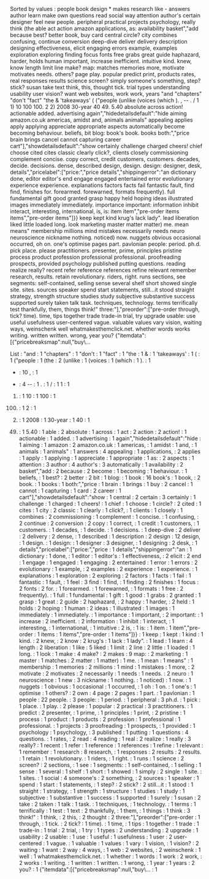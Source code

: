 Sorted by values :
people book design * makes research like - answers author learn make own questions read social way attention author's certain designer feel new people. peripheral practical projects psychology, really think (the able act action amazon applications, as: availability basket","add because best? better book, buy card central circle? city combines confusing, continue conversion deep-dive deliver delivery description designing effectiveness, elicit engaging errors example, examples exploration exploring finding focus fonts free grabs great guide haphazard, harder, holds human important, increase inefficient. intuitive kind. knew, know length limit line make? map: matches memories more, motivate motivates needs. others? page play. popular predict print, products rates, real responses results science screen? simply someone's something, step? stick? susan take text think, this, thought tick. trial types understanding usability user vision? want web websites, work work, years "and "chapters" "don't "fact" "the & 'takeaways' ( ("people (unlike (voices (which ). , -- . / 1 1) 10 100 100. 2 2) 2008 30-year 40 49. 5.40 absolute across action! actionable added. advertising again","hidedetailsdefault":"hide aiming amazon.co.uk americas, amidst and, animals animals" appealing applies apply applying appreciate appropriate aspects automatically become becoming behaviour. beliefs, bit blog: book's book. books both:","price brain brings cancel cannot capturing career cart"],"showdetailsdefault":"show certainly challenge charged cheers! chief choose cited cites classic clearly click?, clients closely commissioning complement concise. copy correct, credit customers, customers. decades, decide. decisions. dense, described design, design. design: designer, desk, details","pricelabel":["price:","price details","shippingerror":"an dictionary done, editor editor's end engage engaged entertained error evolutionary experience experience. explanations factors facts fail fantastic fault, find find, finishes for. forearmed. forewarned, formats frequently). full fundamental gift good granted grasp happy held hoping ideas illustrated images immediately immediately. importance important: information inhibit interact, interesting, international, is, is: item item","pre-order items items","pre-order items"]}} keep kept kind krug's lack lady". lead liberation liked little loaded long. look marketing master matter matter) me. mean means" membership millions mind mistakes necessarily needs neuro neuroscience nickname nothing. noticed) now. nuggets obvious occasional occurred, oh on. one's optimise pages part. pavlonian people: period. ph.d. pick place. please practitioners. presenter, prime, principles pristine process product profession professional professional. proofreading prospects, provided psychology published putting questions. reading realize really? recent refer reference references refine relevant remember research, results. retain revolutionary. riders, right. runs sections, see segments: self-contained, selling sense several shelf short showed single site. sites. sources speaker spend start statements, still...it stood straight strategy, strength structure studies study subjective substantive success supported surely taken talk task. techniques, technology. terms terrifically test thankfully, them, things think!" three:"],"preorder":["pre-order through, tick? time). time, tips together trade trade-in trial, try upgrade usable: use useful usefulness user-centered vague. valuable values vary vision, waiting ways, weinschenk well whatmakesthemclick.net. whether words works writing. written written. wrong, year you? {"itemdata":[{"pricebreaksmap":null,"buy\\... 

List :
"and : 1
"chapters" : 1
"don't : 1
"fact" : 1
"the : 1
& : 1
'takeaways' : 1
( : 1
("people : 1
(the : 2
(unlike : 1
(voices : 1
(which : 1
). : 1
* : 10
, : 1
- : 4
-- : 1
. : 1
/ : 1
1 : 1
1) : 1
10 : 1
100 : 1
100. : 1
2 : 1
2) : 1
2008 : 1
30-year : 1
40 : 1
49. : 1
5.40 : 1
able : 2
absolute : 1
across : 1
act : 2
action : 2
action! : 1
actionable : 1
added. : 1
advertising : 1
again","hidedetailsdefault":"hide : 1
aiming : 1
amazon : 2
amazon.co.uk : 1
americas, : 1
amidst : 1
and, : 1
animals : 1
animals" : 1
answers : 4
appealing : 1
applications, : 2
applies : 1
apply : 1
applying : 1
appreciate : 1
appropriate : 1
as: : 2
aspects : 1
attention : 3
author : 4
author's : 3
automatically : 1
availability : 2
basket","add : 2
because : 2
become : 1
becoming : 1
behaviour. : 1
beliefs, : 1
best? : 2
better : 2
bit : 1
blog: : 1
book : 16
book's : 1
book, : 2
book. : 1
books : 1
both:","price : 1
brain : 1
brings : 1
buy : 2
cancel : 1
cannot : 1
capturing : 1
card : 2
career : 1
cart"],"showdetailsdefault":"show : 1
central : 2
certain : 3
certainly : 1
challenge : 1
charged : 1
cheers! : 1
chief : 1
choose : 1
circle? : 2
cited : 1
cites : 1
city : 2
classic : 1
clearly : 1
click?, : 1
clients : 1
closely : 1
combines : 2
commissioning : 1
complement : 1
concise. : 1
confusing, : 2
continue : 2
conversion : 2
copy : 1
correct, : 1
credit : 1
customers, : 1
customers. : 1
decades, : 1
decide. : 1
decisions. : 1
deep-dive : 2
deliver : 2
delivery : 2
dense, : 1
described : 1
description : 2
design : 12
design, : 1
design. : 1
design: : 1
designer : 3
designer, : 1
designing : 2
desk, : 1
details","pricelabel":["price:","price : 1
details","shippingerror":"an : 1
dictionary : 1
done, : 1
editor : 1
editor's : 1
effectiveness, : 2
elicit : 2
end : 1
engage : 1
engaged : 1
engaging : 2
entertained : 1
error : 1
errors : 2
evolutionary : 1
example, : 2
examples : 2
experience : 1
experience. : 1
explanations : 1
exploration : 2
exploring : 2
factors : 1
facts : 1
fail : 1
fantastic : 1
fault, : 1
feel : 3
find : 1
find, : 1
finding : 2
finishes : 1
focus : 2
fonts : 2
for. : 1
forearmed. : 1
forewarned, : 1
formats : 1
free : 2
frequently). : 1
full : 1
fundamental : 1
gift : 1
good : 1
grabs : 2
granted : 1
grasp : 1
great : 2
guide : 2
haphazard, : 2
happy : 1
harder, : 2
held : 1
holds : 2
hoping : 1
human : 2
ideas : 1
illustrated : 1
images : 1
immediately : 1
immediately. : 1
importance : 1
important, : 2
important: : 1
increase : 2
inefficient. : 2
information : 1
inhibit : 1
interact, : 1
interesting, : 1
international, : 1
intuitive : 2
is, : 1
is: : 1
item : 1
item","pre-order : 1
items : 1
items","pre-order : 1
items"]}} : 1
keep : 1
kept : 1
kind : 1
kind. : 2
knew, : 2
know : 2
krug's : 1
lack : 1
lady". : 1
lead : 1
learn : 4
length : 2
liberation : 1
like : 5
liked : 1
limit : 2
line : 2
little : 1
loaded : 1
long. : 1
look : 1
make : 4
make? : 2
makes : 9
map: : 2
marketing : 1
master : 1
matches : 2
matter : 1
matter) : 1
me. : 1
mean : 1
means" : 1
membership : 1
memories : 2
millions : 1
mind : 1
mistakes : 1
more, : 2
motivate : 2
motivates : 2
necessarily : 1
needs : 1
needs. : 2
neuro : 1
neuroscience : 1
new : 3
nickname : 1
nothing. : 1
noticed) : 1
now. : 1
nuggets : 1
obvious : 1
occasional : 1
occurred, : 1
oh : 1
on. : 1
one's : 1
optimise : 1
others? : 2
own : 4
page : 2
pages : 1
part. : 1
pavlonian : 1
people : 22
people. : 3
people: : 1
period. : 1
peripheral : 3
ph.d. : 1
pick : 1
place. : 1
play. : 2
please : 1
popular : 2
practical : 3
practitioners. : 1
predict : 2
presenter, : 1
prime, : 1
principles : 1
print, : 2
pristine : 1
process : 1
product : 1
products : 2
profession : 1
professional : 1
professional. : 1
projects : 3
proofreading : 1
prospects, : 1
provided : 1
psychology : 1
psychology, : 3
published : 1
putting : 1
questions : 4
questions. : 1
rates, : 2
read : 4
reading : 1
real : 2
realize : 1
really : 3
really? : 1
recent : 1
refer : 1
reference : 1
references : 1
refine : 1
relevant : 1
remember : 1
research : 8
research, : 1
responses : 2
results : 2
results. : 1
retain : 1
revolutionary. : 1
riders, : 1
right. : 1
runs : 1
science : 2
screen? : 2
sections, : 1
see : 1
segments: : 1
self-contained, : 1
selling : 1
sense : 1
several : 1
shelf : 1
short : 1
showed : 1
simply : 2
single : 1
site. : 1
sites. : 1
social : 4
someone's : 2
something, : 2
sources : 1
speaker : 1
spend : 1
start : 1
statements, : 1
step? : 2
stick? : 2
still...it : 1
stood : 1
straight : 1
strategy, : 1
strength : 1
structure : 1
studies : 1
study : 1
subjective : 1
substantive : 1
success : 1
supported : 1
surely : 1
susan : 2
take : 2
taken : 1
talk : 1
task. : 1
techniques, : 1
technology. : 1
terms : 1
terrifically : 1
test : 1
text : 2
thankfully, : 1
them, : 1
things : 1
think : 3
think!" : 1
think, : 2
this, : 2
thought : 2
three:"],"preorder":["pre-order : 1
through, : 1
tick. : 2
tick? : 1
time). : 1
time, : 1
tips : 1
together : 1
trade : 1
trade-in : 1
trial : 2
trial, : 1
try : 1
types : 2
understanding : 2
upgrade : 1
usability : 2
usable: : 1
use : 1
useful : 1
usefulness : 1
user : 2
user-centered : 1
vague. : 1
valuable : 1
values : 1
vary : 1
vision, : 1
vision? : 2
waiting : 1
want : 2
way : 4
ways, : 1
web : 2
websites, : 2
weinschenk : 1
well : 1
whatmakesthemclick.net. : 1
whether : 1
words : 1
work : 2
work, : 2
works : 1
writing. : 1
written : 1
written. : 1
wrong, : 1
year : 1
years : 2
you? : 1
{"itemdata":[{"pricebreaksmap":null,"buy\\... : 1
